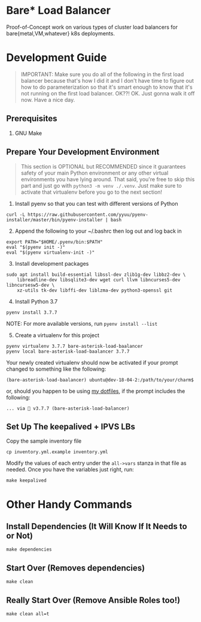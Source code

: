 # Bare\* Load Balancer

Proof-of-Concept work on various types of cluster load balancers
for bare{metal,VM,whatever} k8s deployments.


# Development Guide


> IMPORTANT: Make sure you do all of the following in the first load balancer
>            because that's how I did it and I don't have time to figure out how
>            to do parameterization so that it's smart enough to know that it's
>            not running on the first load balancer. OK??! OK. Just gonna walk it
>            off now. Have a nice day.


## Prerequisites

1. GNU Make


## Prepare Your Development Environment

> This section is OPTIONAL but RECOMMENDED since it guarantees safety of your main
> Python environment or any other virtual environments you have lying around. That
> said, you're free to skip this part and just go with `python3 -m venv ./.venv`.
> Just make sure to activate that virtualenv before you go to the next section!

1. Install pyenv so that you can test with different versions of Python

```
curl -L https://raw.githubusercontent.com/yyuu/pyenv-installer/master/bin/pyenv-installer | bash
```

2. Append the following to your ~/.bashrc then log out and log back in

```
export PATH="$HOME/.pyenv/bin:$PATH"
eval "$(pyenv init -)"
eval "$(pyenv virtualenv-init -)"
```

3. Install development packages

```
sudo apt install build-essential libssl-dev zlib1g-dev libbz2-dev \
    libreadline-dev libsqlite3-dev wget curl llvm libncurses5-dev libncursesw5-dev \
    xz-utils tk-dev libffi-dev liblzma-dev python3-openssl git
```

4. Install Python 3.7

```
pyenv install 3.7.7
```

NOTE: For more available versions, run `pyenv install --list`

5. Create a virtualenv for this project

```
pyenv virtualenv 3.7.7 bare-asterisk-load-baalancer
pyenv local bare-asterisk-load-baalancer 3.7.7
```

Your newly created virtualenv should now be activated if your prompt changed
to something like the following:

```
(bare-asterisk-load-baalancer) ubuntu@dev-18-04-2:/path/to/your/charm$
```

or, should you happen to be using [my dotfiles](https://dotfiles.relaxdiego.com),
if the prompt includes the following:

```
... via 🐍 v3.7.7 (bare-asterisk-load-balancer)
```

## Set Up The keepalived + IPVS LBs

Copy the sample inventory file

```
cp inventory.yml.example inventory.yml
```

Modify the values of each entry under the `all->vars` stanza in that file as needed.
Once you have the variables just right, run:

```
make keepalived
```

# Other Handy Commands

## Install Dependencies (It Will Know If It Needs to or Not)

```
make dependencies
```


## Start Over (Removes dependencies)

```
make clean
```


## Really Start Over (Remove Ansible Roles too!)

```
make clean all=t
```
